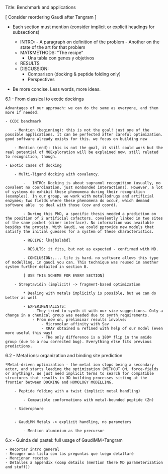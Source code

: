 Title: Benchmark and applications

[ Consider reordering Gaudi after Tangram ]

* Each section must mention (consider implicit or explicit headings for subsections)
    - INTRO: - A paragraph on definition of the problem
             - Another on the state of the art for that problem
    - MAT&METHODS: "The recipe"
        - Una tabla con genes y objetivos
    - RESULTS
    - DISCUSSION:
        - Comparison (docking & peptide folding only)
        - Perspectives

* Be more concise. Less words, more ideas.

6.1 - From classical to exotic dockings

    Advantages of our approach: we can do the same as everyone, and then more if needed.

    - CCDC benchmark

        - Mention (beginning): this is not the goal! just one of the possible applications. it can be perfected after careful optimization. good software already exists for this. we focus on building new

        - Mention (end): this is not the goal, it still could work but the real potential of MOExploration will be explained now. still related to recognition, though.

    - Exotic cases of docking

        - Multi-ligand docking with covalency.

            -   INTRO: Docking is about supramol recognition (usually, no covalent no coordination, just nonbonded interactions). However, a lot of systems do exhibit these phenomena during their recognition (examples). In our group, we work with metallodrugs and artificial enzymes; two fields where these phenomena do occur, which demand software able  to deal with those (cov and coord).

            - During this PhD, a specific thesis needed a prediction on the position of 2 artificial cofactors, covalently linked in two sites of the same pocket (dimer interface). No information was available besides the protein. With Gaudi, we could pprovide new models that satisfy the initial guesses for a system of these characteristics.

            - RECIPE: lkajbslabdl

            - RESULTS: it fits, but not as expected - confirmed with MD.

            - CONCLUSION:.... life is hard. no software allows this type of modelling. in gaudi you can. This technique was reused in another system further detailed in section B.

            [ USE THIS SCHEME FOR EVERY SECTION]

        - Streptavidin (implicit) -> fragment-based optimization

            * Dealing with metals implicitly is possible, but we can do better as well

            - EXPERIMENTALISTS:
                - They tried to synth it with our size suggestions. Only a change in a chemical group was needed due to synth requirements.
                - From now on, preliminar results involve:
                    - Micromolar affinity with Sav
                    - XRAY obtained & refined with help of our model (even more useful this way)
                    - THe only difference is a 180º flip in the amide group (due to a now corrected bug). Everything else fits previous predictions.

6.2 - Metal ions: organization and binding site prediction

    *Metal-driven optimization - the metal ion stops being a secondary actor, and starts leading the optimization (WITHOUT QM, force-fields or anything). We just need implicit terms to search for compatible structures that results in 3D building processes sitting at the frontier between DOCKING and HOMOLOGY MODELLING.

        - Peptide folding with a twist (implicit metal handling)

            - Compatible conformations with metal-bounded peptide (Zn)

        - Siderophore


        - GaudiMM Metals -> explicit handling, no parameters

            - Mention aluminium as the precursor


6.x - Guinda del pastel: full usage of GaudiMM+Tangram <ROTAXANE>

    - Recortar intro general
    - Recoger una lista con las preguntas que luego detallaré
    - Mencionar recetas
    - Detalles a appendix (comp details (mention there MD parameterization and stuff))